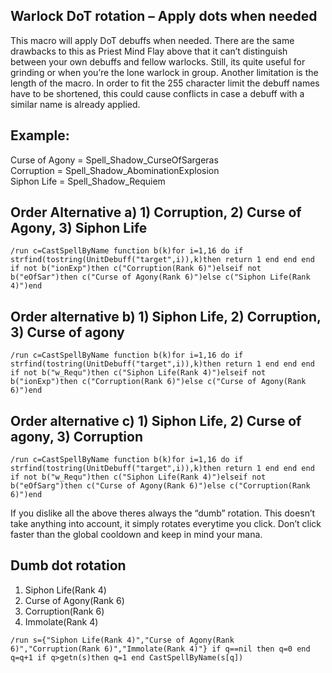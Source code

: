 ## Warlock DoT rotation – Apply dots when needed

This macro will apply DoT debuffs when needed. There are the same drawbacks to this as Priest Mind Flay above that it can’t distinguish between your own debuffs and fellow warlocks. Still, its quite useful for grinding or when you’re the lone warlock in group. Another limitation is the length of the macro. In order to fit the 255 character limit the debuff names have to be shortened, this could cause conflicts in case a debuff with a similar name is already applied.

## Example:

Curse of Agony = Spell_Shadow_CurseOfSargeras<br/>
Corruption = Spell_Shadow_AbominationExplosion<br/>
Siphon Life = Spell_Shadow_Requiem<br/>

## Order Alternative a) 1) Corruption, 2) Curse of Agony, 3) Siphon Life
```
/run c=CastSpellByName function b(k)for i=1,16 do if strfind(tostring(UnitDebuff("target",i)),k)then return 1 end end end if not b("ionExp")then c("Corruption(Rank 6)")elseif not b("eOfSar")then c("Curse of Agony(Rank 6)")else c("Siphon Life(Rank 4)")end
```
 
 

## Order alternative b) 1) Siphon Life, 2) Corruption, 3) Curse of agony
```
/run c=CastSpellByName function b(k)for i=1,16 do if strfind(tostring(UnitDebuff("target",i)),k)then return 1 end end end if not b("w_Requ")then c("Siphon Life(Rank 4)")elseif not b("ionExp")then c("Corruption(Rank 6)")else c("Curse of Agony(Rank 6)")end
```
 
 

## Order alternative c) 1) Siphon Life, 2) Curse of agony, 3) Corruption
```
/run c=CastSpellByName function b(k)for i=1,16 do if strfind(tostring(UnitDebuff("target",i)),k)then return 1 end end end if not b("w_Requ")then c("Siphon Life(Rank 4)")elseif not b("eOfSarg")then c("Curse of Agony(Rank 6)")else c("Corruption(Rank 6)")end
```
 

If you dislike all the above theres always the “dumb” rotation. This doesn’t take anything into account, it simply rotates everytime you click. Don’t click faster than the global cooldown and keep in mind your mana.

## Dumb dot rotation
1. Siphon Life(Rank 4)<br/>
2. Curse of Agony(Rank 6)<br/>
3. Corruption(Rank 6)<br/>
4. Immolate(Rank 4)<br/>
```
/run s={"Siphon Life(Rank 4)","Curse of Agony(Rank 6)","Corruption(Rank 6)","Immolate(Rank 4)"} if q==nil then q=0 end q=q+1 if q>getn(s)then q=1 end CastSpellByName(s[q])
```